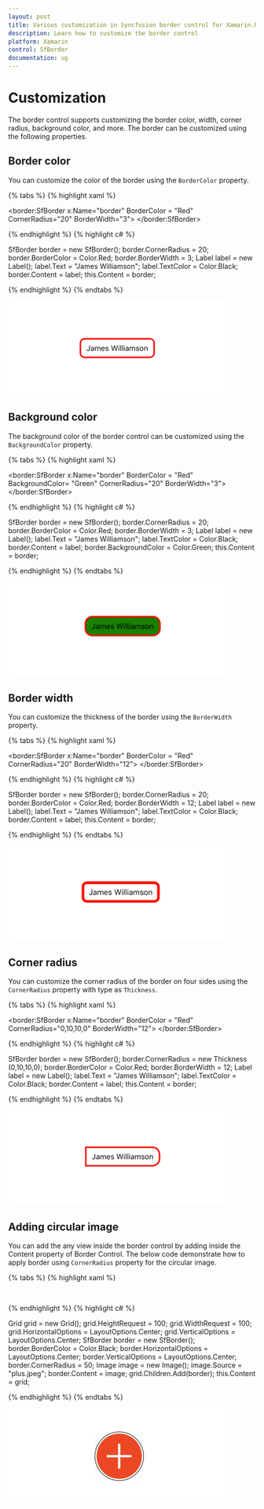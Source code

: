 ```yaml
---
layout: post
title: Various customization in Syncfusion border control for Xamarin.Forms
description: Learn how to customize the border control
platform: Xamarin
control: SfBorder
documentation: ug
---
```


# Customization

The border control supports customizing the border color, width, corner radius, background color, and more. The border can be customized using the following properties.

## Border color

You can customize the color of the border using the `BorderColor` property.

{% tabs %}
{% highlight xaml %}

<border:SfBorder x:Name="border" BorderColor = "Red"  CornerRadius="20" BorderWidth="3">
 <Label Text="James Williamson" 
 TextColor="Black"/>
</border:SfBorder>

{% endhighlight %}
{% highlight c# %}

SfBorder border = new SfBorder();
border.CornerRadius = 20;
border.BorderColor = Color.Red;
border.BorderWidth = 3;
Label label = new Label();
label.Text = "James Williamson";
label.TextColor = Color.Black;
border.Content = label;
this.Content = border;

{% endhighlight %}
{% endtabs %}

![bordercolor](images/Xamarin_Forms_BorderColor.png)

## Background color

The background color of the border control can be customized using the `BackgroundColor` property.

{% tabs %}
{% highlight xaml %}

<border:SfBorder x:Name="border" BorderColor = "Red" BackgroundColor= "Green" CornerRadius="20" BorderWidth="3">
 <Label Text="James Williamson" 
 TextColor="Black"/>
</border:SfBorder>

{% endhighlight %}
{% highlight c# %}

SfBorder border = new SfBorder();
border.CornerRadius = 20;
border.BorderColor = Color.Red;
border.BorderWidth = 3;
Label label = new Label();
label.Text = "James Williamson";
label.TextColor = Color.Black;
border.Content = label;
border.BackgroundColor = Color.Green;
this.Content = border;

{% endhighlight %}
{% endtabs %}

![backgroundcolor](images/Xamarin_Forms_BackgroundColor.png)

## Border width

You can customize the thickness of the border using the `BorderWidth` property.

{% tabs %}
{% highlight xaml %}

<border:SfBorder x:Name="border" BorderColor = "Red" CornerRadius="20" BorderWidth="12">
 <Label Text="James Williamson" 
 TextColor="Black"/>
</border:SfBorder>

{% endhighlight %}
{% highlight c# %}

SfBorder border = new SfBorder();
border.CornerRadius = 20;
border.BorderColor = Color.Red;
border.BorderWidth = 12;
Label label = new Label();
label.Text = "James Williamson";
label.TextColor = Color.Black;
border.Content = label;
this.Content = border;


{% endhighlight %}
{% endtabs %}

![borderwidth](images/Xamarin_Forms_BorderWidth.png)

## Corner radius

You can customize the corner radius of the border on four sides using the `CornerRadius` property with type as `Thickness`.

{% tabs %}
{% highlight xaml %}

<border:SfBorder x:Name="border" BorderColor = "Red" CornerRadius="0,10,10,0" BorderWidth="12">
 <Label Text="James Williamson" 
 TextColor="Black"/>
</border:SfBorder>

{% endhighlight %}
{% highlight c# %}

SfBorder border = new SfBorder();
border.CornerRadius =  new Thickness (0,10,10,0);
border.BorderColor = Color.Red;
border.BorderWidth = 12;
Label label = new Label();
label.Text = "James Williamson";
label.TextColor = Color.Black;
border.Content = label;
this.Content = border;

{% endhighlight %}
{% endtabs %}

![cornerradius](images/Xamarin_Forms_CornerRadius.png)

## Adding circular image

You can add the any view inside the border control by adding inside the Content property of Border Control. The below code demonstrate how to apply border using `CornerRadius` property for the circular image.

{% tabs %}
{% highlight xaml %}

<Grid HeightRequest="100" WidthRequest="100" HorizontalOptions="Center" VerticalOptions="Center">
    <border:SfBorder BorderColor="Black" HorizontalOptions="Center" VerticalOptions="Center" CornerRadius="50">
    <Image Source="plus.jpeg" />
    </border:SfBorder>
</Grid>

{% endhighlight %}
{% highlight c# %}

Grid grid = new Grid();
grid.HeightRequest = 100;
grid.WidthRequest = 100;
grid.HorizontalOptions = LayoutOptions.Center;
grid.VerticalOptions = LayoutOptions.Center;
SfBorder border = new SfBorder();
border.BorderColor = Color.Black;
border.HorizontalOptions = LayoutOptions.Center;
border.VerticalOptions = LayoutOptions.Center;
border.CornerRadius = 50;
Image image = new Image();
image.Source = "plus.jpeg";
border.Content = image;
grid.Children.Add(border);
this.Content = grid;

{% endhighlight %}
{% endtabs %}

![circularimage](images/Xamarin_Forms_CircularImage.png)


